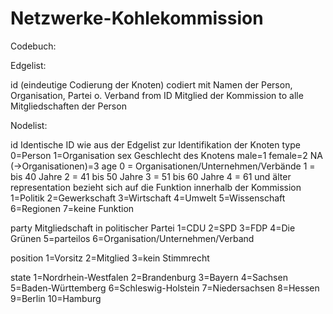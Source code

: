 # Netzwerke-Kohlekommission
Codebuch:

Edgelist:

id (eindeutige Codierung der Knoten)
codiert mit Namen der Person, Organisation, Partei o. Verband
from 
ID Mitglied der Kommission
to
alle Mitgliedschaften der Person


Nodelist: 

id
Identische ID wie aus der Edgelist zur Identifikation der Knoten 
type
0=Person
1=Organisation
sex 
Geschlecht des Knotens 
male=1 
female=2 
NA (->Organisationen)=3
age 
0 = Organisationen/Unternehmen/Verbände
1 = bis 40 Jahre
2 = 41 bis 50 Jahre
3 = 51 bis 60 Jahre
4 = 61 und älter
representation 
bezieht sich auf die Funktion innerhalb der Kommission
1=Politik
2=Gewerkschaft
3=Wirtschaft
4=Umwelt 
5=Wissenschaft
6=Regionen
7=keine Funktion

party 
Mitgliedschaft in politischer Partei
1=CDU
2=SPD
3=FDP
4=Die Grünen
5=parteilos
6=Organisation/Unternehmen/Verband

position
1=Vorsitz
2=Mitglied
3=kein Stimmrecht

state
1=Nordrhein-Westfalen 
2=Brandenburg
3=Bayern
4=Sachsen 
5=Baden-Württemberg
6=Schleswig-Holstein 
7=Niedersachsen
8=Hessen 
9=Berlin
10=Hamburg
